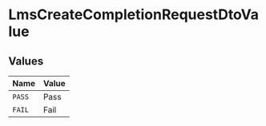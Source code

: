 # LmsCreateCompletionRequestDtoValue


## Values

| Name   | Value  |
| ------ | ------ |
| `PASS` | Pass   |
| `FAIL` | Fail   |